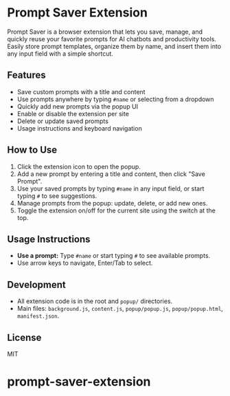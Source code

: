 # Prompt Saver Extension

Prompt Saver is a browser extension that lets you save, manage, and quickly reuse your favorite prompts for AI chatbots and productivity tools. Easily store prompt templates, organize them by name, and insert them into any input field with a simple shortcut.

## Features
- Save custom prompts with a title and content
- Use prompts anywhere by typing `#name` or selecting from a dropdown
- Quickly add new prompts via the popup UI
- Enable or disable the extension per site
- Delete or update saved prompts
- Usage instructions and keyboard navigation

## How to Use
1. Click the extension icon to open the popup.
2. Add a new prompt by entering a title and content, then click "Save Prompt".
3. Use your saved prompts by typing `#name` in any input field, or start typing `#` to see suggestions.
4. Manage prompts from the popup: update, delete, or add new ones.
5. Toggle the extension on/off for the current site using the switch at the top.

## Usage Instructions
<!-- - **Save a prompt:** Type `#prompt-save:name` followed by your prompt text in any input field. -->
- **Use a prompt:** Type `#name` or start typing `#` to see available prompts.
- Use arrow keys to navigate, Enter/Tab to select.

## Development
- All extension code is in the root and `popup/` directories.
- Main files: `background.js`, `content.js`, `popup/popup.js`, `popup/popup.html`, `manifest.json`.

## License
MIT
# prompt-saver-extension
